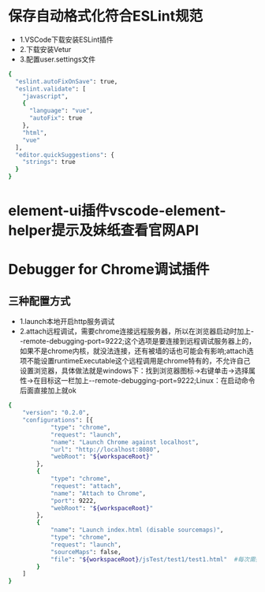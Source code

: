 # 保存自动格式化符合ESLint规范
* 1.VSCode下载安装ESLint插件
* 2.下载安装Vetur
* 3.配置user.settings文件
```bash
{
  "eslint.autoFixOnSave": true,
  "eslint.validate": [
    "javascript",
    {
      "language": "vue",
      "autoFix": true
    },
    "html",
    "vue"
  ],
  "editor.quickSuggestions": {
    "strings": true
  }
}
````
# element-ui插件vscode-element-helper提示及妹纸查看官网API
# Debugger for Chrome调试插件
## 三种配置方式
* 1.launch本地开启http服务调试
* 2.attach远程调试，需要chrome连接远程服务器，所以在浏览器启动时加上--remote-debugging-port=9222;这个选项是要连接到远程调试服务器上的，如果不是chrome内核，就没法连接，还有被墙的话也可能会有影响;attach选项不能设置runtimeExecutable这个远程调用是chrome特有的，不允许自己设置浏览器，具体做法就是windows下：找到浏览器图标->右键单击->选择属性->在目标这一栏加上--remote-debugging-port=9222;Linux：在启动命令后面直接加上就ok
```bash
{
    "version": "0.2.0",
    "configurations": [{
            "type": "chrome",
            "request": "launch",
            "name": "Launch Chrome against localhost",
            "url": "http://localhost:8080",
            "webRoot": "${workspaceRoot}"
        },
        {
            "type": "chrome",
            "request": "attach",
            "name": "Attach to Chrome",
            "port": 9222,
            "webRoot": "${workspaceRoot}"
        },
        {
            "name": "Launch index.html (disable sourcemaps)",
            "type": "chrome",
            "request": "launch",
            "sourceMaps": false,
            "file": "${workspaceRoot}/jsTest/test1/test1.html"  #每次需要修改这里的文件地址
        }
    ]
}
```
